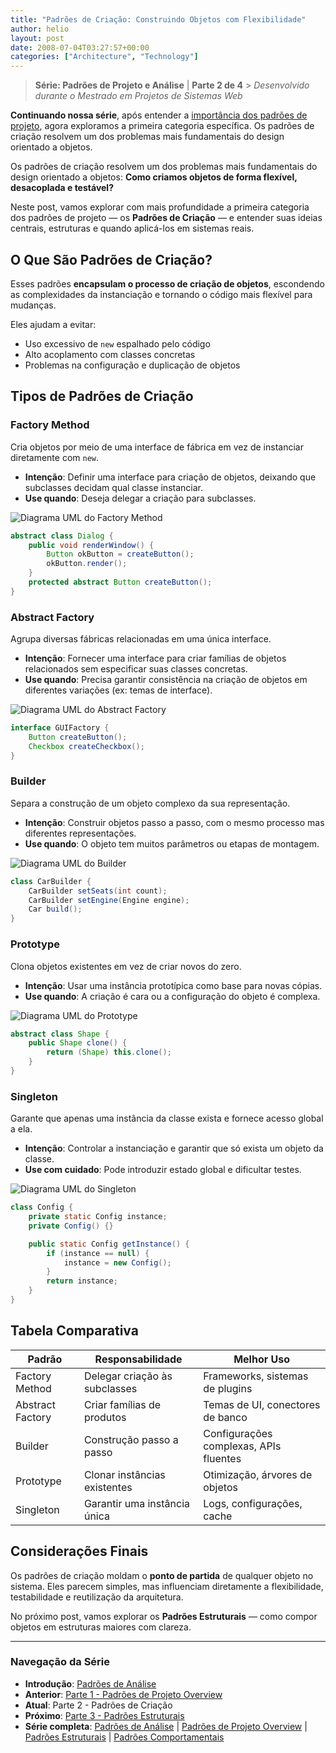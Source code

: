 ```yaml
---
title: "Padrões de Criação: Construindo Objetos com Flexibilidade"
author: helio
layout: post
date: 2008-07-04T03:27:57+00:00
categories: ["Architecture", "Technology"]
---
```


> **Série: Padrões de Projeto e Análise** | **Parte 2 de 4** > _Desenvolvido durante o Mestrado em Projetos de Sistemas Web_

**Continuando nossa série**, após entender a [importância dos padrões de projeto](../2008-07-02-padroes-de-projeto-detalhado/), agora exploramos a primeira categoria específica. Os padrões de criação resolvem um dos problemas mais fundamentais do design orientado a objetos.

Os padrões de criação resolvem um dos problemas mais fundamentais do design orientado a objetos:
**Como criamos objetos de forma flexível, desacoplada e testável?**

Neste post, vamos explorar com mais profundidade a primeira categoria dos padrões de projeto — os **Padrões de Criação** — e entender suas ideias centrais, estruturas e quando aplicá-los em sistemas reais.

## O Que São Padrões de Criação?

Esses padrões **encapsulam o processo de criação de objetos**, escondendo as complexidades da instanciação e tornando o código mais flexível para mudanças.

Eles ajudam a evitar:

- Uso excessivo de `new` espalhado pelo código
- Alto acoplamento com classes concretas
- Problemas na configuração e duplicação de objetos

## Tipos de Padrões de Criação

### Factory Method

Cria objetos por meio de uma interface de fábrica em vez de instanciar diretamente com `new`.

- **Intenção**: Definir uma interface para criação de objetos, deixando que subclasses decidam qual classe instanciar.
- **Use quando**: Deseja delegar a criação para subclasses.

<img src="/uploads/2008/07/factory-method-pattern.png" alt="Diagrama UML do Factory Method" class="creational-pattern-img">

```java
abstract class Dialog {
    public void renderWindow() {
        Button okButton = createButton();
        okButton.render();
    }
    protected abstract Button createButton();
}
```

### Abstract Factory

Agrupa diversas fábricas relacionadas em uma única interface.

- **Intenção**: Fornecer uma interface para criar famílias de objetos relacionados sem especificar suas classes concretas.
- **Use quando**: Precisa garantir consistência na criação de objetos em diferentes variações (ex: temas de interface).

<img src="/uploads/2008/07/abstract-factory-pattern.png" alt="Diagrama UML do Abstract Factory" class="creational-pattern-img">

```java
interface GUIFactory {
    Button createButton();
    Checkbox createCheckbox();
}
```

### Builder

Separa a construção de um objeto complexo da sua representação.

- **Intenção**: Construir objetos passo a passo, com o mesmo processo mas diferentes representações.
- **Use quando**: O objeto tem muitos parâmetros ou etapas de montagem.

<img src="/uploads/2008/07/builder-pattern.png" alt="Diagrama UML do Builder" class="creational-pattern-img">

```java
class CarBuilder {
    CarBuilder setSeats(int count);
    CarBuilder setEngine(Engine engine);
    Car build();
}
```

### Prototype

Clona objetos existentes em vez de criar novos do zero.

- **Intenção**: Usar uma instância prototípica como base para novas cópias.
- **Use quando**: A criação é cara ou a configuração do objeto é complexa.

<img src="/uploads/2008/07/prototype-pattern.png" alt="Diagrama UML do Prototype" class="creational-pattern-img">

```java
abstract class Shape {
    public Shape clone() {
        return (Shape) this.clone();
    }
}
```

### Singleton

Garante que apenas uma instância da classe exista e fornece acesso global a ela.

- **Intenção**: Controlar a instanciação e garantir que só exista um objeto da classe.
- **Use com cuidado**: Pode introduzir estado global e dificultar testes.

<img src="/uploads/2008/07/singleton-pattern.png" alt="Diagrama UML do Singleton" class="creational-pattern-img">

```java
class Config {
    private static Config instance;
    private Config() {}

    public static Config getInstance() {
        if (instance == null) {
            instance = new Config();
        }
        return instance;
    }
}
```

## Tabela Comparativa

| Padrão           | Responsabilidade              | Melhor Uso                             |
| ---------------- | ----------------------------- | -------------------------------------- |
| Factory Method   | Delegar criação às subclasses | Frameworks, sistemas de plugins        |
| Abstract Factory | Criar famílias de produtos    | Temas de UI, conectores de banco       |
| Builder          | Construção passo a passo      | Configurações complexas, APIs fluentes |
| Prototype        | Clonar instâncias existentes  | Otimização, árvores de objetos         |
| Singleton        | Garantir uma instância única  | Logs, configurações, cache             |

## Considerações Finais

Os padrões de criação moldam o **ponto de partida** de qualquer objeto no sistema.
Eles parecem simples, mas influenciam diretamente a flexibilidade, testabilidade e reutilização da arquitetura.

No próximo post, vamos explorar os **Padrões Estruturais** — como compor objetos em estruturas maiores com clareza.

---

### **Navegação da Série**

- **Introdução**: [Padrões de Análise](../2008-07-01-padroes-de-analise/)
- **Anterior**: [Parte 1 - Padrões de Projeto Overview](../2008-07-02-padroes-de-projeto-detalhado/)
- **Atual**: Parte 2 - Padrões de Criação
- **Próximo**: [Parte 3 - Padrões Estruturais](../2008-07-06-padroes-estruturais/)
- **Série completa**: [Padrões de Análise](../2008-07-01-padroes-de-analise/) | [Padrões de Projeto Overview](../2008-07-02-padroes-de-projeto-detalhado/) | [Padrões Estruturais](../2008-07-06-padroes-estruturais/) | [Padrões Comportamentais](../2008-07-08-padroes-comportamentais/)
